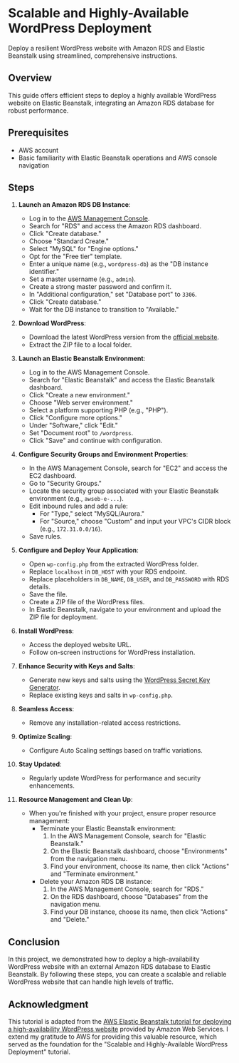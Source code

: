# Scalable and Highly-Available WordPress Deployment

Deploy a resilient WordPress website with Amazon RDS and Elastic Beanstalk using streamlined, comprehensive instructions.

## Overview

This guide offers efficient steps to deploy a highly available WordPress website on Elastic Beanstalk, integrating an Amazon RDS database for robust performance.

## Prerequisites

- AWS account
- Basic familiarity with Elastic Beanstalk operations and AWS console navigation

## Steps

1. **Launch an Amazon RDS DB Instance**:
   - Log in to the [AWS Management Console](https://aws.amazon.com/console/).
   - Search for "RDS" and access the Amazon RDS dashboard.
   - Click "Create database."
   - Choose "Standard Create."
   - Select "MySQL" for "Engine options."
   - Opt for the "Free tier" template.
   - Enter a unique name (e.g., `wordpress-db`) as the "DB instance identifier."
   - Set a master username (e.g., `admin`).
   - Create a strong master password and confirm it.
   - In "Additional configuration," set "Database port" to `3306`.
   - Click "Create database."
   - Wait for the DB instance to transition to "Available."

2. **Download WordPress**:
   - Download the latest WordPress version from the [official website](https://wordpress.org/).
   - Extract the ZIP file to a local folder.

3. **Launch an Elastic Beanstalk Environment**:
   - Log in to the AWS Management Console.
   - Search for "Elastic Beanstalk" and access the Elastic Beanstalk dashboard.
   - Click "Create a new environment."
   - Choose "Web server environment."
   - Select a platform supporting PHP (e.g., "PHP").
   - Click "Configure more options."
   - Under "Software," click "Edit."
   - Set "Document root" to `/wordpress`.
   - Click "Save" and continue with configuration.

4. **Configure Security Groups and Environment Properties**:
   - In the AWS Management Console, search for "EC2" and access the EC2 dashboard.
   - Go to "Security Groups."
   - Locate the security group associated with your Elastic Beanstalk environment (e.g., `awseb-e-...`).
   - Edit inbound rules and add a rule:
     - For "Type," select "MySQL/Aurora."
     - For "Source," choose "Custom" and input your VPC's CIDR block (e.g., `172.31.0.0/16`).
   - Save rules.

5. **Configure and Deploy Your Application**:
   - Open `wp-config.php` from the extracted WordPress folder.
   - Replace `localhost` in `DB_HOST` with your RDS endpoint.
   - Replace placeholders in `DB_NAME`, `DB_USER`, and `DB_PASSWORD` with RDS details.
   - Save the file.
   - Create a ZIP file of the WordPress files.
   - In Elastic Beanstalk, navigate to your environment and upload the ZIP file for deployment.

6. **Install WordPress**:
   - Access the deployed website URL.
   - Follow on-screen instructions for WordPress installation.

7. **Enhance Security with Keys and Salts**:
   - Generate new keys and salts using the [WordPress Secret Key Generator](https://api.wordpress.org/secret-key/1.1/salt/).
   - Replace existing keys and salts in `wp-config.php`.

8. **Seamless Access**:
   - Remove any installation-related access restrictions.

9. **Optimize Scaling**:
    * Configure Auto Scaling settings based on traffic variations.

10. **Stay Updated**:
    * Regularly update WordPress for performance and security enhancements.

11. **Resource Management and Clean Up**:
    - When you're finished with your project, ensure proper resource management:
      - Terminate your Elastic Beanstalk environment:
        1. In the AWS Management Console, search for "Elastic Beanstalk."
        2. On the Elastic Beanstalk dashboard, choose "Environments" from the navigation menu.
        3. Find your environment, choose its name, then click "Actions" and "Terminate environment."
      - Delete your Amazon RDS DB instance:
        1. In the AWS Management Console, search for "RDS."
        2. On the RDS dashboard, choose "Databases" from the navigation menu.
        3. Find your DB instance, choose its name, then click "Actions" and "Delete."

## Conclusion

In this project, we demonstrated how to deploy a high-availability WordPress website with an external Amazon RDS database to Elastic Beanstalk. By following these steps, you can create a scalable and reliable WordPress website that can handle high levels of traffic.

## Acknowledgment

This tutorial is adapted from the [AWS Elastic Beanstalk tutorial for deploying a high-availability WordPress website](https://docs.aws.amazon.com/elasticbeanstalk/latest/dg/php-hawordpress-tutorial.html) provided by Amazon Web Services. I extend my gratitude to AWS for providing this valuable resource, which served as the foundation for the "Scalable and Highly-Available WordPress Deployment" tutorial.
